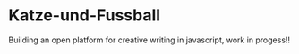 # Katze-und-Fussball
Building an open platform for creative writing in javascript, work in progess!!
